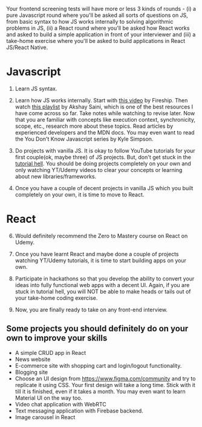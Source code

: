Your frontend screening tests will have more or less 3 kinds of rounds - (i) a pure Javascript round where you'll be asked all sorts of questions on JS, from basic syntax to how
JS works internally to solving algorithmic problems in JS, (ii) a React round where you'll be asked how React works and asked to build a simple application in front of your interviewer and (iii) a take-home exercise where you'll be asked to build applications in React JS/React Native.

# Javascript

1. Learn JS syntax.

2. Learn how JS works internally. Start with [this video](https://www.youtube.com/watch?v=FSs_JYwnAdI) by Fireship. Then watch [this playlist](https://www.youtube.com/playlist?list=PLlasXeu85E9cQ32gLCvAvr9vNaUccPVNP) by Akshay Saini, which is one of the best resources I have come across so far. Take notes while watching to revise later. Now that you are familiar with concepts like execution context, synchronicity, scope, etc., research more about these topics. Read articles by experienced developers and the MDN docs. You may even want to read the You Don't Know Javascript series by Kyle Simpson.

4. Do projects with vanilla JS. It is okay to follow YouTube tutorials for your first couple(ok, maybe three) of JS projects. But, don't get stuck in the [tutorial hell](https://www.youtube.com/watch?v=-GB9qKbmGko). You should be doing projects completely on your own and only watching YT/Udemy videos to clear your concepts or learning about new libraries/frameworks.

5. Once you have a couple of decent projects in vanilla JS which you built completely on your own, it is time to move to React.

# React

6. Would definitely recommend the Zero to Mastery course on React on Udemy. 

7. Once you have learnt React and maybe done a couple of projects watching YT/Udemy tutorials, it is time to start building apps on your own. 

8. Participate in hackathons so that you develop the ability to convert your ideas into fully functional web apps with a decent UI. Again, if you are stuck in tutorial hell,
you will NOT be able to make heads or tails out of your take-home coding exercise.

10. Now, you are finally ready to take on any front-end interview.

## Some projects you should definitely do on your own to improve your skills

* A simple CRUD app in React
* News website
* E-commerce site with shopping cart and login/logout functionality.
* Blogging site
* Choose an UI design from https://www.figma.com/community and try to replicate it using CSS. Your first design will take a long time. Stick with it till it is finished, even if it takes a month. You may even want to learn Material UI on the way too.
* Video chat application with WebRTC
* Text messaging application with Firebase backend.
* Image carousel in React
